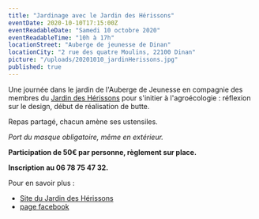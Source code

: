 ```yaml
---
title: "Jardinage avec le Jardin des Hérissons"
eventDate: 2020-10-10T17:15:00Z
eventReadableDate: "Samedi 10 octobre 2020"
eventReadableTime: "10h à 17h"
locationStreet: "Auberge de jeunesse de Dinan"
locationCity: "2 rue des quatre Moulins, 22100 Dinan"
picture: "/uploads/20201010_jardinHerissons.jpg"
published: true
---
```


Une journée dans le jardin de l'Auberge de Jeunesse en compagnie des membres du [Jardin des Hérissons](https://jardindesherissons.wixsite.com/jardin-des-herissons) pour s'initier à l'agroécologie : réflexion sur le design, début de réalisation de butte.

<!--more-->

Repas partagé, chacun amène ses ustensiles.

*Port du masque obligatoire, même en extérieur.*

**Participation de 50€ par personne, règlement sur place.**

**Inscription au 06 78 75 47 32.**


Pour en savoir plus :

- [Site du Jardin des Hérissons](https://jardindesherissons.wixsite.com/jardin-des-herissons)
- [page facebook](https://www.facebook.com/lejardindesherissons/)



